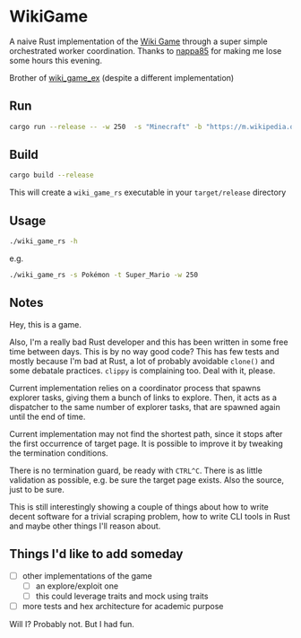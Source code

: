# WikiGame

A naive Rust implementation of the [Wiki Game](https://en.wikipedia.org/wiki/Wikipedia:Wiki_Game) through a super simple orchestrated worker coordination.
Thanks to [nappa85](https://github.com/nappa85) for making me lose some hours this evening.

Brother of [wiki_game_ex](https://github.com/zoten/wiki_game_ex) (despite a different implementation)

## Run

``` bash
cargo run --release -- -w 250  -s "Minecraft" -b "https://m.wikipedia.org"
```

## Build

``` bash
cargo build --release
```

This will create a `wiki_game_rs` executable in your `target/release` directory

## Usage

``` bash
./wiki_game_rs -h
```

e.g.

``` bash
./wiki_game_rs -s Pokémon -t Super_Mario -w 250
```

## Notes

Hey, this is a game.

Also, I'm a really bad Rust developer and this has been written in some free time between days. This is by no way good code? This has few tests and mostly because I'm bad at Rust, a lot of probably avoidable `clone()` and some debatale practices. `clippy` is complaining too.
Deal with it, please.

Current implementation relies on a coordinator process that spawns explorer tasks, giving them a bunch of links to explore. Then, it acts as a dispatcher to the same number of explorer tasks, that are spawned again until the end of time.

Current implementation may not find the shortest path, since it stops after the first occurrence of target page. It is possible to improve it by tweaking the termination conditions.

There is no termination guard, be ready with `CTRL^C`. There is as little validation as possible, e.g. be sure the target page exists. Also the source, just to be sure.

This is still interestingly showing a couple of things about how to write decent software for a trivial scraping problem, how to write CLI tools in Rust and maybe other things I'll reason about.


## Things I'd like to add someday

 * [ ] other implementations of the game
   * [ ] an explore/exploit one
   * [ ] this could leverage traits and mock using traits
 * [ ] more tests and hex architecture for academic purpose

Will I? Probably not. But I had fun.

